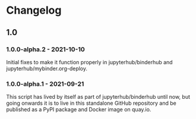 # Changelog

## 1.0


### 1.0.0-alpha.2 - 2021-10-10

Initial fixes to make it function properly in jupyterhub/binderhub and jupyterhub/mybinder.org-deploy.

### 1.0.0-alpha.1 - 2021-09-21

This script has lived by itself as part of jupyterhub/binderhub until now, but
going onwards it is to live in this standalone GitHub repository and be
published as a PyPI package and Docker image on quay.io.
